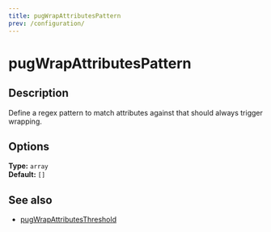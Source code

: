 ```yaml
---
title: pugWrapAttributesPattern
prev: /configuration/
---
```


# pugWrapAttributesPattern

## Description

Define a regex pattern to match attributes against that should always trigger wrapping.

## Options

**Type:** `array`  
**Default:** `[]`

## See also

- [pugWrapAttributesThreshold](./pugWrapAttributesThreshold.md)
